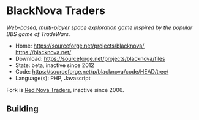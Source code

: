 # BlackNova Traders

_Web-based, multi-player space exploration game inspired by the popular BBS game of TradeWars._

- Home: https://sourceforge.net/projects/blacknova/, https://blacknova.net/
- Download: https://sourceforge.net/projects/blacknova/files
- State: beta, inactive since 2012
- Code: https://sourceforge.net/p/blacknova/code/HEAD/tree/
- Language(s): PHP, Javascript

Fork is [Red Nova Traders](https://sourceforge.net/projects/rednova/), inactive since 2006.

## Building

